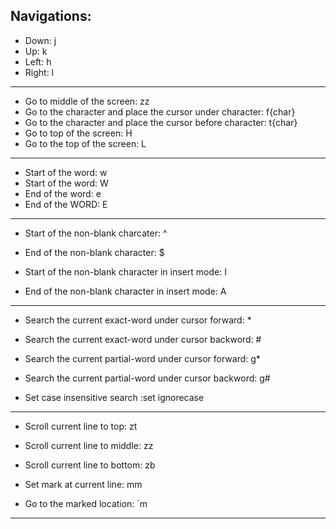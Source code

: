 ## Navigations:

* Down: j
* Up: k
* Left: h
* Right: l
---
* Go to middle of the screen: zz
* Go to the character and place the cursor under character: f{char}
* Go to the character and place the cursor before character: t{char}
* Go to top of the screen: H
* Go to the top of the screen: L
---
* Start of the word: w
* Start of the word: W
* End of the word: e
* End of the WORD: E
---
* Start of the non-blank charcater: ^
* End of the non-blank character: $

* Start of the non-blank character in insert mode: I
* End of the non-blank character in insert mode: A
---
* Search the current exact-word under cursor forward: *
* Search the current exact-word under cursor backword: #
* Search the current partial-word under cursor forward: g*
* Search the current partial-word under cursor backword: g#

* Set case insensitive search :set ignorecase
---
* Scroll current line to top: zt
* Scroll current line to middle: zz
* Scroll current line to bottom: zb

* Set mark at current line: mm
* Go to the marked location: `m
---
